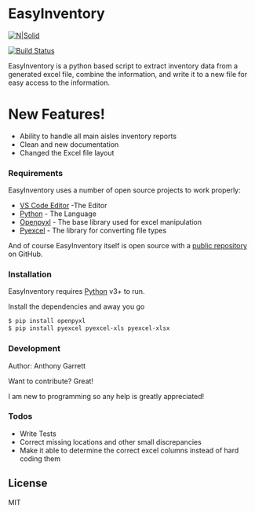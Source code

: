 # EasyInventory

[![N|Solid](https://miro.medium.com/max/601/1*PPIp7twJJUknfohZqtL8pQ.png)](https://www.python.org)

[![Build Status](https://travis-ci.org/joemccann/dillinger.svg?branch=master)](https://travis-ci.org/joemccann/dillinger)

EasyInventory is a python based script to extract inventory data from a generated excel file, combine the information, and write it to a new file for easy access to the information.

# New Features!

- Ability to handle all main aisles inventory reports
- Clean and new documentation
- Changed the Excel file layout

### Requirements

EasyInventory uses a number of open source projects to work properly:

- [VS Code Editor](https://code.visualstudio.com/) -The Editor
- [Python](https:/www.python.org/) - The Language
- [Openpyxl](https://openpyxl.readthedocs.io/en/stable/) - The base library used for excel manipulation
- [Pyexcel](http://docs.pyexcel.org/en/latest/) - The library for converting file types

And of course EasyInventory itself is open source with a [public repository](https://github.com/AnthonyTGarrett/easy_inventory)
on GitHub.

### Installation

EasyInventory requires [Python](https://python.org/) v3+ to run.

Install the dependencies and away you go

```sh
$ pip install openpyxl
$ pip install pyexcel pyexcel-xls pyexcel-xlsx
```

### Development

Author: Anthony Garrett

Want to contribute? Great!

I am new to programming so any help is greatly appreciated!

### Todos

- Write Tests
- Correct missing locations and other small discrepancies
- Make it able to determine the correct excel columns instead of hard coding them

## License

MIT

